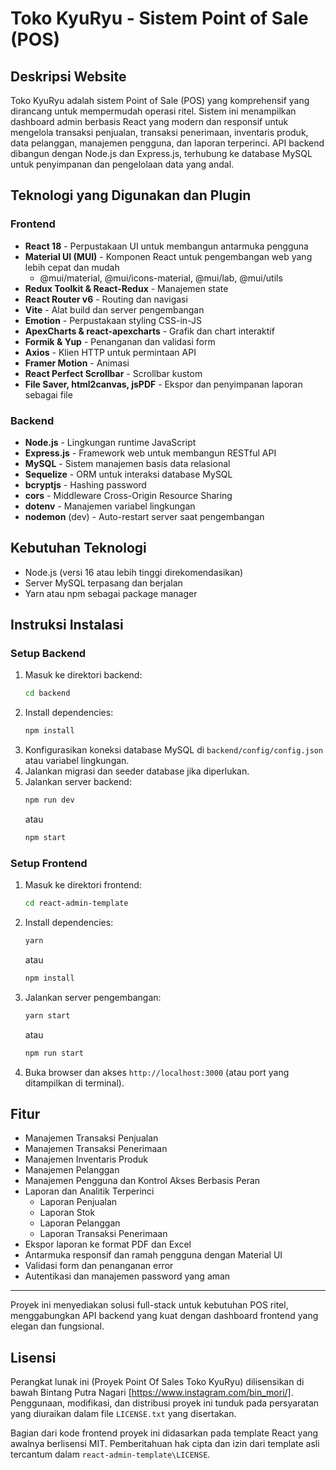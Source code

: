 # Toko KyuRyu - Sistem Point of Sale (POS)

## Deskripsi Website

Toko KyuRyu adalah sistem Point of Sale (POS) yang komprehensif yang dirancang untuk mempermudah operasi ritel. Sistem ini menampilkan dashboard admin berbasis React yang modern dan responsif untuk mengelola transaksi penjualan, transaksi penerimaan, inventaris produk, data pelanggan, manajemen pengguna, dan laporan terperinci. API backend dibangun dengan Node.js dan Express.js, terhubung ke database MySQL untuk penyimpanan dan pengelolaan data yang andal.

## Teknologi yang Digunakan dan Plugin

### Frontend

- **React 18** - Perpustakaan UI untuk membangun antarmuka pengguna
- **Material UI (MUI)** - Komponen React untuk pengembangan web yang lebih cepat dan mudah
  - @mui/material, @mui/icons-material, @mui/lab, @mui/utils
- **Redux Toolkit & React-Redux** - Manajemen state
- **React Router v6** - Routing dan navigasi
- **Vite** - Alat build dan server pengembangan
- **Emotion** - Perpustakaan styling CSS-in-JS
- **ApexCharts & react-apexcharts** - Grafik dan chart interaktif
- **Formik & Yup** - Penanganan dan validasi form
- **Axios** - Klien HTTP untuk permintaan API
- **Framer Motion** - Animasi
- **React Perfect Scrollbar** - Scrollbar kustom
- **File Saver, html2canvas, jsPDF** - Ekspor dan penyimpanan laporan sebagai file

### Backend

- **Node.js** - Lingkungan runtime JavaScript
- **Express.js** - Framework web untuk membangun RESTful API
- **MySQL** - Sistem manajemen basis data relasional
- **Sequelize** - ORM untuk interaksi database MySQL
- **bcryptjs** - Hashing password
- **cors** - Middleware Cross-Origin Resource Sharing
- **dotenv** - Manajemen variabel lingkungan
- **nodemon** (dev) - Auto-restart server saat pengembangan

## Kebutuhan Teknologi

- Node.js (versi 16 atau lebih tinggi direkomendasikan)
- Server MySQL terpasang dan berjalan
- Yarn atau npm sebagai package manager

## Instruksi Instalasi

### Setup Backend

1. Masuk ke direktori backend:
   ```bash
   cd backend
   ```
2. Install dependencies:
   ```bash
   npm install
   ```
3. Konfigurasikan koneksi database MySQL di `backend/config/config.json` atau variabel lingkungan.
4. Jalankan migrasi dan seeder database jika diperlukan.
5. Jalankan server backend:
   ```bash
   npm run dev
   ```
   atau
   ```bash
   npm start
   ```

### Setup Frontend

1. Masuk ke direktori frontend:
   ```bash
   cd react-admin-template
   ```
2. Install dependencies:
   ```bash
   yarn
   ```
   atau
   ```bash
   npm install
   ```
3. Jalankan server pengembangan:
   ```bash
   yarn start
   ```
   atau
   ```bash
   npm run start
   ```
4. Buka browser dan akses `http://localhost:3000` (atau port yang ditampilkan di terminal).

## Fitur

- Manajemen Transaksi Penjualan
- Manajemen Transaksi Penerimaan
- Manajemen Inventaris Produk
- Manajemen Pelanggan
- Manajemen Pengguna dan Kontrol Akses Berbasis Peran
- Laporan dan Analitik Terperinci
  - Laporan Penjualan
  - Laporan Stok
  - Laporan Pelanggan
  - Laporan Transaksi Penerimaan
- Ekspor laporan ke format PDF dan Excel
- Antarmuka responsif dan ramah pengguna dengan Material UI
- Validasi form dan penanganan error
- Autentikasi dan manajemen password yang aman

---

Proyek ini menyediakan solusi full-stack untuk kebutuhan POS ritel, menggabungkan API backend yang kuat dengan dashboard frontend yang elegan dan fungsional.

## Lisensi

Perangkat lunak ini (Proyek Point Of Sales Toko KyuRyu) dilisensikan di bawah
Bintang Putra Nagari [https://www.instagram.com/bin_mori/].
Penggunaan, modifikasi, dan distribusi proyek ini tunduk pada
persyaratan yang diuraikan dalam file `LICENSE.txt` yang disertakan.

Bagian dari kode frontend proyek ini didasarkan pada template React yang awalnya
berlisensi MIT. Pemberitahuan hak cipta dan izin dari template asli
tercantum dalam `react-admin-template\LICENSE`.
